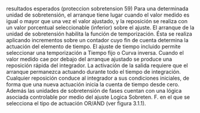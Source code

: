 resultados esperados (proteccion sobretension 59)
Para una determinada unidad de sobretensión, el arranque tiene lugar cuando el valor medido es igual o mayor que una vez el valor ajustado, y la reposición se realiza con un valor porcentual seleccionable (inferior) sobre el ajuste. El arranque de la unidad de sobretensión habilita la función de temporización. Ésta se realiza aplicando incrementos sobre un contador cuyo fin de cuenta determina la actuación del elemento de tiempo. El ajuste de tiempo incluido permite seleccionar una temporización a Tiempo fijo o Curva inversa. Cuando el valor medido cae por debajo del arranque ajustado se produce una reposición rápida del integrador. La activación de la salida requiere que el arranque permanezca actuando durante todo el tiempo de integración. Cualquier reposición conduce al integrador a sus condiciones iniciales, de forma que una nueva actuación inicia la cuenta de tiempo desde cero. Además las unidades de sobretensión de fases cuentan con una lógica asociada controlable por medio del ajuste Logica Sobreten. F. en el que se selecciona el tipo de actuación OR/AND (ver figura 3.1.1).
